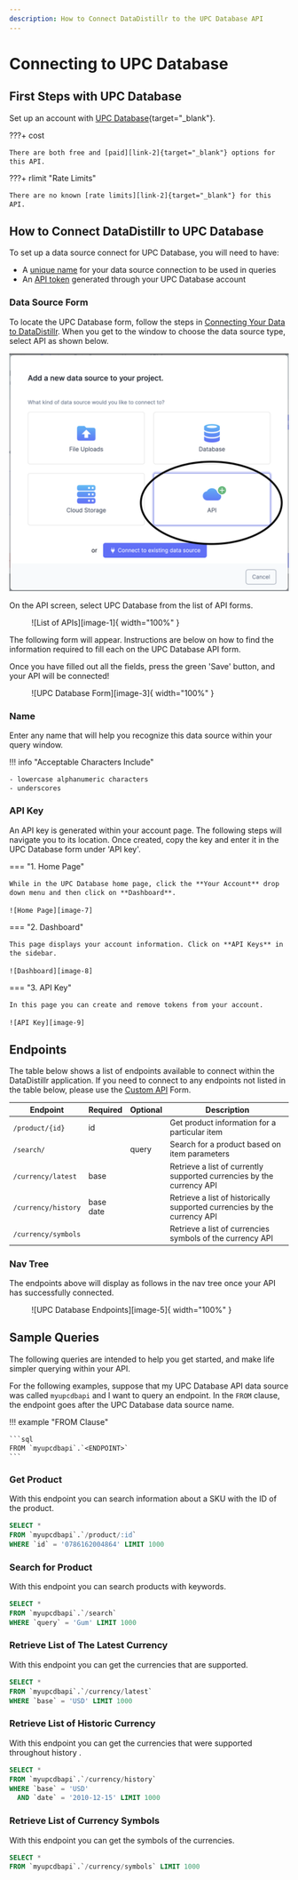 ```yaml
---
description: How to Connect DataDistillr to the UPC Database API
---
```


# Connecting to UPC Database

## First Steps with UPC Database

Set up an account with [UPC Database][link-1]{target="_blank"}.

???+ cost

    There are both free and [paid][link-2]{target="_blank"} options for this API.

???+ rlimit "Rate Limits"

    There are no known [rate limits][link-2]{target="_blank"} for this API.

## How to Connect DataDistillr to UPC Database

To set up a data source connect for UPC Database, you will need to have:

- A [unique name](#name) for your data source connection to be used in queries
- An [API token](#api-key) generated through your UPC Database account

### Data Source Form

To locate the UPC Database form, follow the steps in [Connecting Your Data to DataDistillr](../../). When you get to the
window to choose the data source type, select API as shown below.

![Data Source Wizard][image-0]

On the API screen, select UPC Database from the list of API forms.


<figure markdown>
  ![List of APIs][image-1]{ width="100%" }
</figure>


The following form will appear. Instructions are below on how to find the information required to fill each on the UPC
Database API form.

Once you have filled out all the fields, press the green 'Save' button, and your API will be connected!

<figure markdown>
  ![UPC Database Form][image-3]{ width="100%" }
</figure>

### Name

Enter any name that will help you recognize this data source within your query window.

!!! info "Acceptable Characters Include"

    - lowercase alphanumeric characters
    - underscores

### API Key

An API key is generated within your account page. The following steps will navigate you to its location. Once created,
copy the key and enter it in the UPC Database form under 'API key'.

=== "1. Home Page"

    While in the UPC Database home page, click the **Your Account** drop down menu and then click on **Dashboard**.

    ![Home Page][image-7]

=== "2. Dashboard"

    This page displays your account information. Click on **API Keys** in the sidebar.

    ![Dashboard][image-8]

=== "3. API Key"

    In this page you can create and remove tokens from your account.

    ![API Key][image-9]

## Endpoints

The table below shows a list of endpoints available to connect within the DataDistillr application. If you need to
connect to any endpoints not listed in the table below, please use the [Custom API](custom-apis.md) Form.

| Endpoint            | Required     | Optional | Description                                                              |
|---------------------|--------------|----------|--------------------------------------------------------------------------|
| `/product/{id}`     | id           |          | Get product information for a particular item                            |
| `/search/`          |              | query    | Search for a product based on item parameters                            |
| `/currency/latest`  | base         |          | Retrieve a list of currently supported currencies by the currency API    |
| `/currency/history` | base<br>date |          | Retrieve a list of historically supported currencies by the currency API |
| `/currency/symbols` |              |          | Retrieve a list of  currencies symbols of the currency API               |

### Nav Tree

The endpoints above will display as follows in the nav tree once your API has successfully connected.

<figure markdown>
  ![UPC Database Endpoints][image-5]{ width="100%" }
</figure>

## Sample Queries

The following queries are intended to help you get started, and make life simpler querying within your API.

For the following examples, suppose that my UPC Database API data source was called `myupcdbapi` and I want to query an
endpoint. In the `FROM` clause, the endpoint goes after the UPC Database data source name.

!!! example "FROM Clause"

    ```sql
    FROM `myupcdbapi`.`<ENDPOINT>`
    ```

### Get Product

With this endpoint you can search information about a SKU with the ID of the product.

```sql
SELECT *
FROM `myupcdbapi`.`/product/:id`
WHERE `id` = '0786162004864' LIMIT 1000
```

### Search for Product

With this endpoint you can search products with keywords.

```sql
SELECT *
FROM `myupcdbapi`.`/search`
WHERE `query` = 'Gum' LIMIT 1000
```

### Retrieve List of The Latest Currency

With this endpoint you can get the currencies that are supported.

```sql
SELECT *
FROM `myupcdbapi`.`/currency/latest`
WHERE `base` = 'USD' LIMIT 1000
```

### Retrieve List of Historic Currency

With this endpoint you can get the currencies that were supported throughout history .

```sql
SELECT *
FROM `myupcdbapi`.`/currency/history`
WHERE `base` = 'USD'
  AND `date` = '2010-12-15' LIMIT 1000
```

### Retrieve List of Currency Symbols

With this endpoint you can get the symbols of the currencies.

```sql
SELECT *
FROM `myupcdbapi`.`/currency/symbols` LIMIT 1000
```

[image-0]: ../../img/api/add-api.png "Data Source Menu"

[image-1]: ../../img/api/upcdb/choose-form-upc-light.jpeg "API Data Source selection"

[image-2]: ../../img/api/upcdb/choose-form-upc-dark.png "API Data Source selection"

[image-3]: ../../img/api/upcdb/upc-form-light.png "UPC Database form"

[image-4]: ../../img/api/upcdb/upc-form-dark.png "UPC Database form"

[image-5]: ../../img/api/upcdb/upc-nav-tree-light.png "UPC Database endpoints in query page nav tree sidebar"

[image-6]: ../../img/api/upcdb/upc-nav-tree-dark.png "UPC Database endpoints in query page nav tree sidebar"

[image-7]: ../../img/api/upcdb/upc-home.png "UPC Database home page"

[image-8]: ../../img/api/upcdb/upc-dashboard.png "UPC Database account dashboard"

[image-9]: ../../img/api/upcdb/upc-api-keys.png "API token settings"

[image-10]: ../../img/api/upcdb/upc-api-history.png "API history settings"

[link-1]: https://upcdatabase.org/signup "UPC Database sign up"

[link-2]: https://upcdatabase.org/api-pricing "UPC Database pricing" 